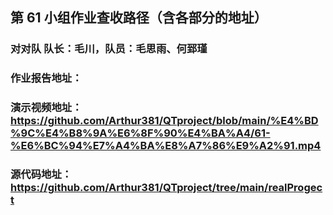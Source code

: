 ## 第 61 小组作业查收路径（含各部分的地址）
### 对对队 队长：毛川，队员：毛思雨、何郅瑾
### 作业报告地址：
### 演示视频地址：https://github.com/Arthur381/QTproject/blob/main/%E4%BD%9C%E4%B8%9A%E6%8F%90%E4%BA%A4/61-%E6%BC%94%E7%A4%BA%E8%A7%86%E9%A2%91.mp4
### 源代码地址：https://github.com/Arthur381/QTproject/tree/main/realProgect
